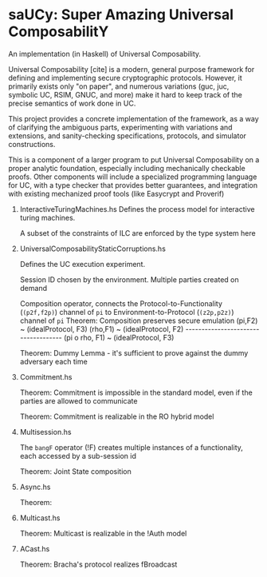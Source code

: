 saUCy: Super Amazing Universal ComposabilitY
=====

An implementation (in Haskell) of Universal Composability.

Universal Composability [cite] is a modern, general purpose framework for defining and implementing secure cryptographic protocols. However, it primarily exists only "on paper", and numerous variations (guc, juc, symbolic UC, RSIM, GNUC, and more) make it hard to keep track of the precise semantics of work done in UC.

This project provides a concrete implementation of the framework, as a way of clarifying the ambiguous parts, experimenting with variations and extensions, and sanity-checking specifications, protocols, and simulator constructions.

This is a component of a larger program to put Universal Composability on a proper analytic foundation, especially including mechanically checkable proofs. Other components will include a specialized programming language for UC, with a type checker that provides better guarantees, and integration with existing mechanized proof tools (like Easycrypt and Proverif)

1. InteractiveTuringMachines.hs
   Defines the process model for interactive turing machines.

   A subset of the constraints of ILC are enforced by the type system here

2. UniversalComposabilityStaticCorruptions.hs

   Defines the UC execution experiment.

   Session ID chosen by the environment. Multiple parties created on demand

   Composition operator, connects the Protocol-to-Functionality (`(p2f,f2p)`) channel of `pi` to Environment-to-Protocol (`(z2p,p2z)`) channel of `pi`
   Theorem: Composition preserves secure emulation
            (pi,F2) ~ (idealProtocol, F3)
            (rho,F1) ~ (idealProtocol, F2)
            ------------------------------------
            (pi o rho, F1) ~ (idealProtocol, F3)
            
   Theorem: Dummy Lemma - it's sufficient to prove against the dummy adversary each time

3. Commitment.hs

   Theorem: Commitment is impossible in the standard model, even if the parties are allowed to communicate

   Theorem: Commitment is realizable in the RO hybrid model

4. Multisession.hs

   The `bangF` operator (!F) creates multiple instances of a functionality, each accessed by a sub-session id

   Theorem: Joint State composition

5. Async.hs

   Theorem: 

6. Multicast.hs

   Theorem: Multicast is realizable in the !Auth model

7. ACast.hs

   Theorem: Bracha's protocol realizes fBroadcast